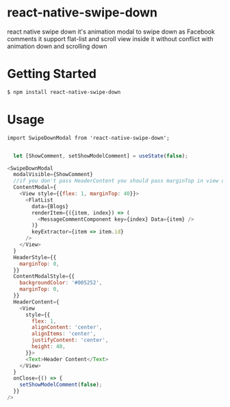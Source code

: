 # react-native-swipe-down
react native swipe down it's animation modal to swipe down as Facebook comments it support flat-list and scroll view inside it without conflict with animation down and scrolling down

# Getting Started
```sh
$ npm install react-native-swipe-down
```

# Usage

`import SwipeDownModal from 'react-native-swipe-down';`

```javascript

  let [ShowComment, setShowModelComment] = useState(false);

<SwipeDownModal
  modalVisible={ShowComment}
  //if you don't pass HeaderContent you should pass marginTop in view of ContentModel to Make modal swipeable
  ContentModal={
    <View style={{flex: 1, marginTop: 40}}>
      <FlatList
        data={Blogs}
        renderItem={({item, index}) => (
          <MessageCommentComponent key={index} Data={item} />
        )}
        keyExtractor={item => item.id}
      />
    </View>
  }
  HeaderStyle={{
    marginTop: 0,
  }}
  ContentModalStyle={{
    backgroundColor: '#005252',
    marginTop: 0,
  }}
  HeaderContent={
    <View
      style={{
        flex: 1,
        alignContent: 'center',
        alignItems: 'center',
        justifyContent: 'center',
        height: 40,
      }}>
      <Text>Header Content</Text>
    </View>
  }
  onClose={() => {
    setShowModelComment(false);
  }}
/>
```

